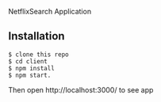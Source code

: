NetflixSearch Application

Installation
------------

    $ clone this repo
    $ cd client
    $ npm install
    $ npm start.

Then open http://localhost:3000/ to see app